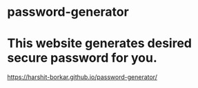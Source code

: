 # password-generator
# This website generates desired secure password for you.
https://harshit-borkar.github.io/password-generator/
